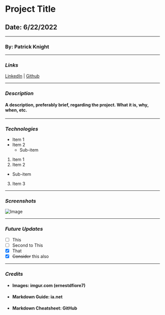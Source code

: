 # Project Title

## Date: 6/22/2022

---

### By: Patrick Knight

---

### **_Links_**

[LinkedIn](https://www.linkedin.com/in/patrick-knight-5a080755/) | [Github](https://www.github.com/pfknight8)

---

### **_Description_**

#### A description, preferably brief, regarding the project. What it is, why, when, etc.

---

### **_Technologies_**

- Item 1
- Item 2
  - Sub-item

1. Item 1
2. Item 2

- Sub-item

3. Item 3

---

### **_Screenshots_**

![Image](https://i.imgur.com/7u8dkVj.jpeg)

---

### **_Future Updates_**

- [ ] This
- [ ] Second to This
- [x] That
- [x] ~~Consider~~ this also

---

### **_Credits_**

- #### Images: imgur.com (ernestdfiore7)
- #### Markdown Guide: ia.net
- #### Markdown Cheatsheet: GitHub

